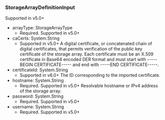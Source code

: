 ### StorageArrayDefinitionInput
Supported in v5.0+

- arrayType: StorageArrayType
  - Required. Supported in v5.0+
- caCerts: System.String
  - Supported in v5.0+
      A digital certificate, or concatenated chain of digital certificates, that permits verification of the public key certificate of the storage array. Each certificate must be an X.509 certificate in Base64 encoded DER format and must start with -----BEGIN CERTIFICATE----- and end with -----END CERTIFICATE-----.
- certificateId: System.String
  - Supported in v6.0+
      The ID corresponding to the imported certificate.
- hostname: System.String
  - Required. Supported in v5.0+
      Resolvable hostname or IPv4 address of the storage array.
- password: System.String
  - Required. Supported in v5.0+
- username: System.String
  - Required. Supported in v5.0+
